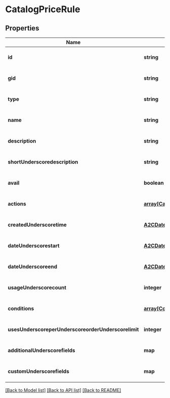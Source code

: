 # CatalogPriceRule

## Properties
Name | Type | Description | Notes
------------ | ------------- | ------------- | -------------
**id** | **string** |  | [optional] [default to null]
**gid** | **string** |  | [optional] [default to null]
**type** | **string** |  | [optional] [default to null]
**name** | **string** |  | [optional] [default to null]
**description** | **string** |  | [optional] [default to null]
**shortUnderscoredescription** | **string** |  | [optional] [default to null]
**avail** | **boolean** |  | [optional] [default to null]
**actions** | [**array[CatalogPriceRuleAction]**](CatalogPriceRuleAction.md) |  | [optional] [default to null]
**createdUnderscoretime** | [**A2CDateTime**](A2CDateTime.md) |  | [optional] [default to null]
**dateUnderscorestart** | [**A2CDateTime**](A2CDateTime.md) |  | [optional] [default to null]
**dateUnderscoreend** | [**A2CDateTime**](A2CDateTime.md) |  | [optional] [default to null]
**usageUnderscorecount** | **integer** |  | [optional] [default to null]
**conditions** | [**array[CouponCondition]**](CouponCondition.md) |  | [optional] [default to null]
**usesUnderscoreperUnderscoreorderUnderscorelimit** | **integer** |  | [optional] [default to null]
**additionalUnderscorefields** | **map** |  | [optional] [default to null]
**customUnderscorefields** | **map** |  | [optional] [default to null]

[[Back to Model list]](../README.md#documentation-for-models) [[Back to API list]](../README.md#documentation-for-api-endpoints) [[Back to README]](../README.md)


